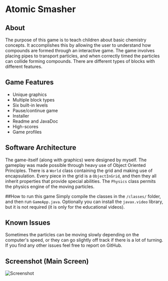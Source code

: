# Atomic Smasher
## About
The purpose of this game is to teach children about basic chemistry concepts. It accomplishes this by allowing the user to understand how compounds are formed through an interactive game. The game involves placing pipes to transport particles, and when correctly timed the particles can collide forming compounds. There are different types of blocks with different features.

## Game Features
* Unique graphics
* Multiple block types
* Six built-in levels
* Pause/continue game
* Installer
* Readme and JavaDoc
* High-scores
* Game profiles

## Software Architecture
The game-itself (along with graphics) were designed by myself. The gameplay was made possible through heavy use of Object Oriented Principles. There is a `World` class containing the grid and making use of encapsulation. Every piece in the grid is a `ObjectInGrid`, and then they all inherit properties that provide special abilities. The `Physics` class permits the physics engine of the moving particles.

##How to run this game
Simply compile the classes in the `/classes/` folder, and then run `GameApp.java`. Optionally you can install the `javax.video` library, but it is not required (it is only for the educational videos). 

## Known Issues
Sometimes the particles can be moving slowly depending on the computer's speed, or they can go slightly off track if there is a lot of turning. If you find any other issues feel free to report on GitHub.

## Screenshot (Main Screen)
![Screenshot](http://www.horatiulazu.ca/software/images/AtomicSmasherGameplay.png)

